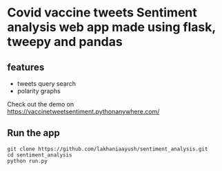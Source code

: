 # Covid vaccine tweets Sentiment analysis web app made using flask, tweepy and pandas

## features

- tweets query search 
- polarity graphs 

Check out the demo on https://vaccinetweetsentiment.pythonanywhere.com/


## Run the app 

```
git clone https://github.com/lakhaniaayush/sentiment_analysis.git
cd sentiment_analysis
python run.py
```
